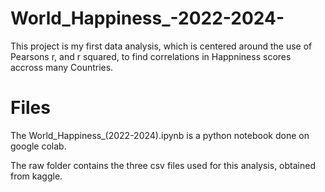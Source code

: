 # World_Happiness_-2022-2024-
This project is my first data analysis, which is centered around the use of Pearsons r, and r squared, to find correlations in Happniness scores accross many Countries.

# Files
The World_Happiness_(2022-2024).ipynb is a python notebook done on google colab.

The raw folder contains the three csv files used for this analysis, obtained from kaggle.
